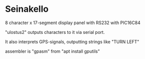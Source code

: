 # Seinakello

8 character x 17-segment display panel with RS232 with PIC16C84

"ulostus2" outputs characters to it via serial port.

It also interprets GPS-signals, outputting strings like "TURN LEFT"

assembler is "gpasm" from "apt install gputils"
